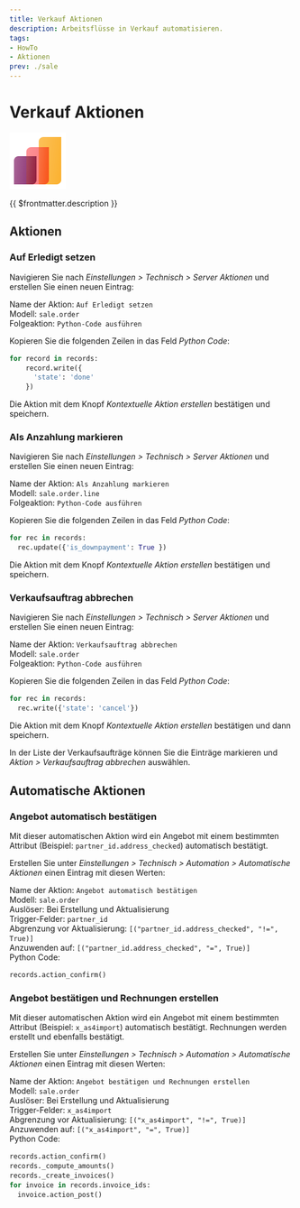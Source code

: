 ```yaml
---
title: Verkauf Aktionen
description: Arbeitsflüsse in Verkauf automatisieren.
tags:
- HowTo
- Aktionen
prev: ./sale
---
```

# Verkauf Aktionen
![icons_odoo_sale](attachments/icons_odoo_sale.png)

{{ $frontmatter.description }}

## Aktionen

### Auf Erledigt setzen

Navigieren Sie nach *Einstellungen > Technisch > Server Aktionen* und erstellen Sie einen neuen Eintrag:

Name der Aktion: `Auf Erledigt setzen`\
Modell: `sale.order`\
Folgeaktion: `Python-Code ausführen`

Kopieren Sie die folgenden Zeilen in das Feld *Python Code*:

```python
for record in records:
	record.write({
	  'state': 'done'
	})
```

Die Aktion mit dem Knopf *Kontextuelle Aktion erstellen* bestätigen und speichern.

### Als Anzahlung markieren

Navigieren Sie nach *Einstellungen > Technisch > Server Aktionen* und erstellen Sie einen neuen Eintrag:

Name der Aktion: `Als Anzahlung markieren`\
Modell: `sale.order.line`\
Folgeaktion: `Python-Code ausführen`

Kopieren Sie die folgenden Zeilen in das Feld *Python Code*:

```python
for rec in records:
  rec.update({'is_downpayment': True })
```

Die Aktion mit dem Knopf *Kontextuelle Aktion erstellen* bestätigen und speichern.

### Verkaufsauftrag abbrechen

Navigieren Sie nach *Einstellungen > Technisch > Server Aktionen* und erstellen Sie einen neuen Eintrag:

Name der Aktion: `Verkaufsauftrag abbrechen`\
Modell: `sale.order`\
Folgeaktion: `Python-Code ausführen`

Kopieren Sie die folgenden Zeilen in das Feld *Python Code*:

```python
for rec in records:  
  rec.write({'state': 'cancel'})
```

Die Aktion mit dem Knopf *Kontextuelle Aktion erstellen* bestätigen und dann speichern.

In der Liste der Verkaufsaufträge können Sie die Einträge markieren und *Aktion > Verkaufsauftrag abbrechen* auswählen.

## Automatische Aktionen

### Angebot automatisch bestätigen

Mit dieser automatischen Aktion wird ein Angebot mit einem bestimmten Attribut (Beispiel: `partner_id.address_checked`) automatisch bestätigt.

Erstellen Sie unter *Einstellungen > Technisch > Automation > Automatische Aktionen* einen Eintrag mit diesen Werten:

Name der Aktion: `Angebot automatisch bestätigen`\
Modell: `sale.order`\
Auslöser: Bei Erstellung und Aktualisierung\
Trigger-Felder: `partner_id`\
Abgrenzung vor Aktualisierung: `[("partner_id.address_checked", "!=", True)]`\
Anzuwenden auf: `[("partner_id.address_checked", "=", True)]`\
Python Code:

```python
records.action_confirm()
```

### Angebot bestätigen und Rechnungen erstellen

Mit dieser automatischen Aktion wird ein Angebot mit einem bestimmten Attribut (Beispiel: `x_as4import`) automatisch bestätigt. Rechnungen werden erstellt und ebenfalls bestätigt.

Erstellen Sie unter *Einstellungen > Technisch > Automation > Automatische Aktionen* einen Eintrag mit diesen Werten:

Name der Aktion: `Angebot bestätigen und Rechnungen erstellen`\
Modell: `sale.order`\
Auslöser: Bei Erstellung und Aktualisierung\
Trigger-Felder: `x_as4import`\
Abgrenzung vor Aktualisierung: `[("x_as4import", "!=", True)]`\
Anzuwenden auf: `[("x_as4import", "=", True)]`\
Python Code:

```python
records.action_confirm()
records._compute_amounts()
records._create_invoices()
for invoice in records.invoice_ids:
  invoice.action_post()
```
